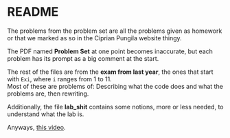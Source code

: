 # README

The problems from the problem set are all the problems given as homework or that we marked as so in the Ciprian Pungila website thingy.  

The PDF named **Problem Set** at one point becomes inaccurate, but each problem has its prompt as a big comment at the start.  

The rest of the files are from the **exam from last year**, the ones that start with `Exi`, where `i` ranges from 1 to 11.  
Most of these are problems of: Describing what the code does and what the problems are, then rewriting.  

Additionally, the file **lab_shit** contains some notions, more or less needed, to understand what the lab is.  

Anyways, [this video](https://www.youtube.com/watch?v=0Kg9xRooTVk).  
